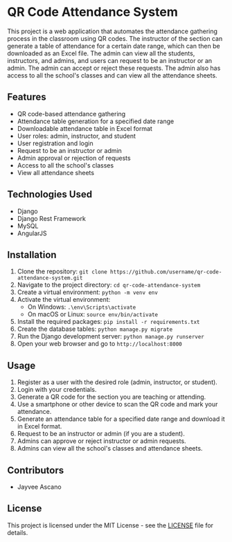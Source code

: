 # QR Code Attendance System

This project is a web application that automates the attendance gathering process in the classroom using QR codes. The instructor of the section can generate a table of attendance for a certain date range, which can then be downloaded as an Excel file. The admin can view all the students, instructors, and admins, and users can request to be an instructor or an admin. The admin can accept or reject these requests. The admin also has access to all the school's classes and can view all the attendance sheets.

## Features

- QR code-based attendance gathering
- Attendance table generation for a specified date range
- Downloadable attendance table in Excel format
- User roles: admin, instructor, and student
- User registration and login
- Request to be an instructor or admin
- Admin approval or rejection of requests
- Access to all the school's classes
- View all attendance sheets

## Technologies Used

- Django
- Django Rest Framework
- MySQL
- AngularJS

## Installation

1. Clone the repository: `git clone https://github.com/username/qr-code-attendance-system.git`
2. Navigate to the project directory: `cd qr-code-attendance-system`
3. Create a virtual environment: `python -m venv env`
4. Activate the virtual environment:
   - On Windows: `.\env\Scripts\activate`
   - On macOS or Linux: `source env/bin/activate`
5. Install the required packages: `pip install -r requirements.txt`
6. Create the database tables: `python manage.py migrate`
7. Run the Django development server: `python manage.py runserver`
8. Open your web browser and go to `http://localhost:8000`

## Usage

1. Register as a user with the desired role (admin, instructor, or student).
2. Login with your credentials.
3. Generate a QR code for the section you are teaching or attending.
4. Use a smartphone or other device to scan the QR code and mark your attendance.
5. Generate an attendance table for a specified date range and download it in Excel format.
6. Request to be an instructor or admin (if you are a student).
7. Admins can approve or reject instructor or admin requests.
8. Admins can view all the school's classes and attendance sheets.

## Contributors

- Jayvee Ascano

## License

This project is licensed under the MIT License - see the [LICENSE](LICENSE) file for details.
